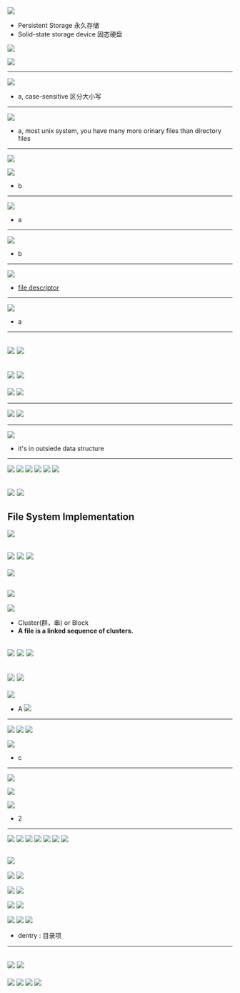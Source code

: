 ![](img/2020-07-11-15-46-54.png)

- Persistent Storage 永久存储
- Solid-state storage device 固态硬盘

![](img/2020-07-11-15-43-49.png)

![](img/2020-07-11-15-44-52.png)

---
![](img/2020-07-11-15-49-37.png)
- a, case-sensitive 区分大小写

---
![](img/2020-07-11-15-51-10.png)
- a, most unix system, you have many more orinary files than directory files

---

![](img/2020-07-11-15-53-01.png)

![](img/2020-07-11-15-53-34.png)
- b

---
![](img/2020-07-11-15-55-34.png)
- a

---
![](img/2020-07-11-15-55-49.png)
- b

---

![](img/2020-07-11-15-57-00.png)
- [file descriptor](https://novemberfall.github.io/programming/#/operation/dup)

---

![](img/2020-07-11-15-58-56.png)
- a

---

![](img/2020-07-11-16-01-48.png)
![](img/2020-07-11-16-04-13.png)
---

![](img/2020-07-11-16-07-03.png)
![](img/2020-07-11-16-08-30.png)
---

![](img/2020-07-11-16-09-53.png)
![](img/2020-07-11-16-10-35.png)

---

![](img/2020-07-11-16-12-03.png)
![](img/2020-07-11-16-13-52.png)

---
![](img/2020-07-11-16-14-29.png)
- it's in outsiede data structure

---

![](img/2020-07-11-16-23-16.png)
![](img/2020-07-11-16-23-35.png)
![](img/2020-07-11-16-23-45.png)
![](img/2020-07-11-16-24-30.png)
![](img/2020-07-11-16-25-49.png)
![](img/2020-07-11-16-27-42.png)

![](img/2020-07-11-16-28-05.png)
![](img/2020-07-11-16-28-16.png)
---

## File System Implementation
![](img/2020-07-11-16-30-55.png)

![](img/2020-07-11-16-31-43.png)
![](img/2020-07-11-16-33-38.png)
![](img/2020-07-11-16-33-01.png)
---

![](img/2020-07-11-16-34-20.png)

![](img/2020-07-11-16-34-48.png)
---

![](img/2020-07-11-16-35-08.png)
- Cluster(群，串) or Block
- **A file is a linked sequence of clusters.**

![](img/2020-07-11-16-38-33.png)
![](img/2020-07-11-16-38-57.png)
![](img/2020-07-11-16-41-55.png)
---

![](img/2020-07-11-16-44-23.png)
![](img/2020-07-11-16-45-19.png)
---

![](img/2020-07-11-16-47-03.png)
- A
![](img/2020-07-11-16-47-18.png)
---

![](img/2020-07-11-16-47-56.png)
![](img/2020-07-11-16-48-11.png)
![](img/2020-07-11-16-48-20.png)

![](img/2020-07-11-16-50-53.png)
- c
---

![](img/2020-07-11-16-51-14.png)

![](img/2020-07-11-16-52-58.png)

![](img/2020-07-11-16-53-50.png)
- 2

---

![](img/2020-07-11-16-54-54.png)
![](img/2020-07-11-16-56-03.png)
![](img/2020-07-11-16-56-47.png)
![](img/2020-07-11-16-57-04.png)
![](img/2020-07-11-16-57-40.png)
![](img/2020-07-11-16-58-09.png)
![](img/2020-07-11-16-58-18.png)

![](img/2020-07-11-16-58-37.png)
---


![](img/2020-07-11-17-00-17.png)
![](img/2020-07-11-17-00-38.png)

![](img/2020-07-11-17-00-49.png)
![](img/2020-07-11-17-02-03.png)

![](img/2020-07-11-17-02-21.png)
![](img/2020-07-11-17-02-46.png)

![](img/2020-07-11-17-03-08.png)
![](img/2020-07-11-17-03-20.png)
![](img/2020-07-11-17-04-00.png)
- dentry : 目录项

---
![](img/2020-07-11-17-04-14.png)
![](img/2020-07-11-17-04-39.png)
---


![](img/2020-07-11-17-06-35.png)
![](img/2020-07-11-17-07-00.png)
![](img/2020-07-11-17-08-00.png)
![](img/2020-07-11-17-08-52.png)




























